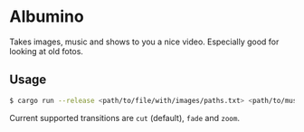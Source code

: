 # Albumino

Takes images, music and shows to you a nice video. Especially good for looking at old fotos.

## Usage

```sh
$ cargo run --release <path/to/file/with/images/paths.txt> <path/to/music/file> <bpm> [transition]
```

Current supported transitions are `cut` (default), `fade` and `zoom`.